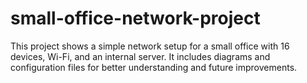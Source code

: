 # small-office-network-project
This project shows a simple network setup for a small office with 16 devices, Wi-Fi, and an internal server. It includes diagrams and configuration files for better understanding and future improvements.
